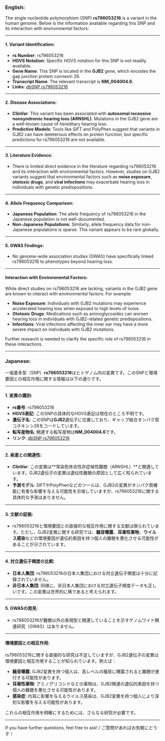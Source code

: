 ### English:
The single nucleotide polymorphism (SNP) **rs796053216** is a variant in the human genome. Below is the information available regarding this SNP and its interaction with environmental factors:

---

#### 1. **Variant Identification**:
- **rs Number**: rs796053216
- **HGVS Notation**: Specific HGVS notation for this SNP is not readily available.
- **Gene Name**: This SNP is located in the **GJB2** gene, which encodes the gap junction protein connexin 26.
- **Transcript Name**: The relevant transcript is **NM_004004.6**.
- **Links**: [dbSNP rs796053216](https://www.ncbi.nlm.nih.gov/snp/rs796053216)

---

#### 2. **Disease Associations**:
- **ClinVar**: This variant has been associated with **autosomal recessive nonsyndromic hearing loss (ARNSHL)**. Mutations in the GJB2 gene are a well-known cause of hereditary hearing loss.
- **Predictive Models**: Tools like SIFT and PolyPhen suggest that variants in GJB2 can have deleterious effects on protein function, but specific predictions for rs796053216 are not available.

---

#### 3. **Literature Evidence**:
- There is limited direct evidence in the literature regarding rs796053216 and its interaction with environmental factors. However, studies on GJB2 variants suggest that environmental factors such as **noise exposure**, **ototoxic drugs**, and **viral infections** may exacerbate hearing loss in individuals with genetic predispositions.

---

#### 4. **Allele Frequency Comparison**:
- **Japanese Population**: The allele frequency of rs796053216 in the Japanese population is not well-documented.
- **Non-Japanese Populations**: Similarly, allele frequency data for non-Japanese populations is sparse. This variant appears to be rare globally.

---

#### 5. **GWAS Findings**:
- No genome-wide association studies (GWAS) have specifically linked rs796053216 to phenotypes beyond hearing loss.

---

#### Interaction with Environmental Factors:
While direct studies on rs796053216 are lacking, variants in the GJB2 gene are known to interact with environmental factors. For example:
- **Noise Exposure**: Individuals with GJB2 mutations may experience accelerated hearing loss when exposed to high levels of noise.
- **Ototoxic Drugs**: Medications such as aminoglycosides can worsen hearing loss in individuals with GJB2-related genetic predispositions.
- **Infections**: Viral infections affecting the inner ear may have a more severe impact on individuals with GJB2 mutations.

Further research is needed to clarify the specific role of rs796053216 in these interactions.

---

### Japanese:
一塩基多型（SNP）**rs796053216**はヒトゲノム内の変異です。このSNPと環境要因との相互作用に関する情報は以下の通りです。

---

#### 1. **変異の識別**:
- **rs番号**: rs796053216
- **HGVS表記**: このSNPの具体的なHGVS表記は現在のところ不明です。
- **遺伝子名**: このSNPは**GJB2**遺伝子に位置しており、ギャップ結合タンパク質コネキシン26をコードしています。
- **転写産物名**: 関連する転写産物は**NM_004004.6**です。
- **リンク**: [dbSNP rs796053216](https://www.ncbi.nlm.nih.gov/snp/rs796053216)

---

#### 2. **疾患との関連性**:
- **ClinVar**: この変異は**常染色体劣性非症候性難聴（ARNSHL）**と関連しています。GJB2遺伝子の変異は遺伝性難聴の原因として広く知られています。
- **予測モデル**: SIFTやPolyPhenなどのツールは、GJB2の変異がタンパク質機能に有害な影響を与える可能性を示唆していますが、rs796053216に関する具体的な予測はありません。

---

#### 3. **文献の証拠**:
- rs796053216と環境要因との直接的な相互作用に関する文献は限られています。ただし、GJB2変異に関する研究では、**騒音曝露**、**耳毒性薬物**、**ウイルス感染**などの環境要因が遺伝的素因を持つ個人の難聴を悪化させる可能性があることが示されています。

---

#### 4. **対立遺伝子頻度の比較**:
- **日本人集団**: rs796053216の日本人集団における対立遺伝子頻度は十分に記録されていません。
- **非日本人集団**: 同様に、非日本人集団における対立遺伝子頻度データも乏しいです。この変異は世界的に稀であると考えられます。

---

#### 5. **GWASの発見**:
- rs796053216が難聴以外の表現型と関連していることを示すゲノムワイド関連研究（GWAS）はありません。

---

#### 環境要因との相互作用:
rs796053216に関する直接的な研究は不足していますが、GJB2遺伝子の変異は環境要因と相互作用することが知られています。例えば：
- **騒音曝露**: GJB2変異を持つ個人は、高レベルの騒音に曝露されると難聴が進行する可能性があります。
- **耳毒性薬物**: アミノグリコシドなどの薬物は、GJB2関連の遺伝的素因を持つ個人の難聴を悪化させる可能性があります。
- **感染症**: 内耳に影響を与えるウイルス感染は、GJB2変異を持つ個人により深刻な影響を与える可能性があります。

これらの相互作用を明確にするためには、さらなる研究が必要です。

--- 
If you have further questions, feel free to ask! / ご質問があればお気軽にどうぞ！